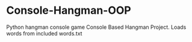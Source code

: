 # Console-Hangman-OOP
Python hangman console game
Console Based Hangman Project.
Loads words from included words.txt
